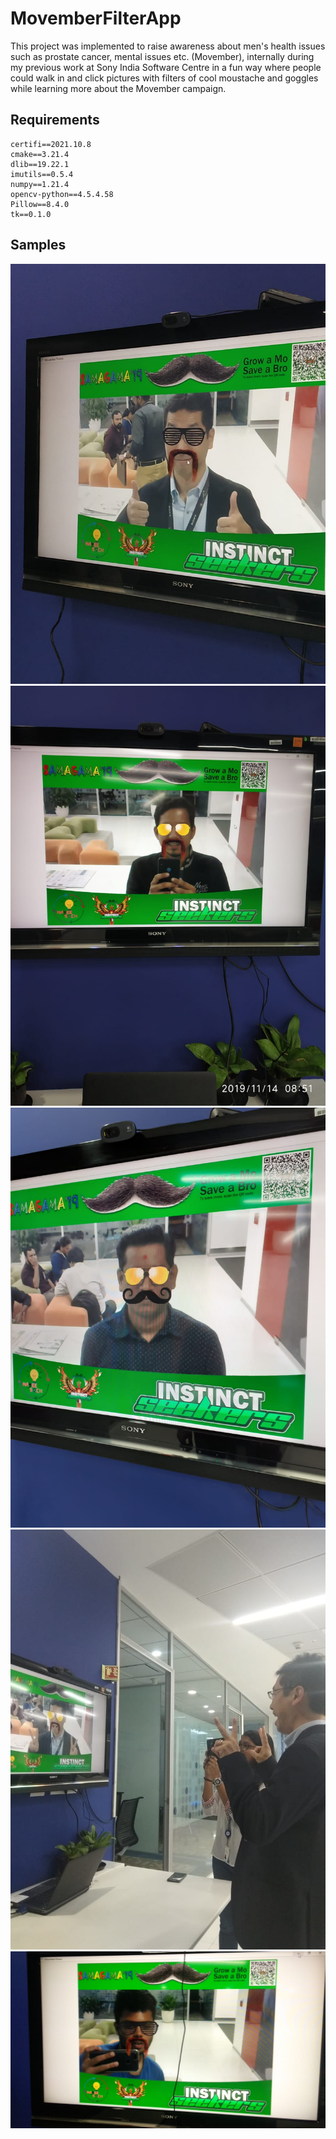 # MovemberFilterApp
This project was implemented to raise awareness about men's health issues such as prostate cancer, mental issues etc. (Movember), internally during my previous work at Sony India Software Centre in a fun way where people could walk in and click pictures with filters of cool moustache and goggles while learning more about the Movember campaign.

## Requirements

```
certifi==2021.10.8
cmake==3.21.4
dlib==19.22.1
imutils==0.5.4
numpy==1.21.4
opencv-python==4.5.4.58
Pillow==8.4.0
tk==0.1.0
```

## Samples

![Sample1](/Samples/movember-promo2.jpeg)
![Sample2](/Samples/movember-promo4.jpeg)
![Sample3](/Samples/movember_promo3.jpeg)
![Sample4](/Samples/movember_promo1.jpeg)
![Sample5](/Samples/movember-promo5.jpeg)
  

